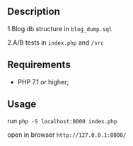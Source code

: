 Description
-----------
1.Blog db structure in `blog_dump.sql` 

2.A/B tests in `index.php` and `/src`


Requirements
------------

  * PHP 7.1 or higher;


Usage
-----
run `php -S localhost:8000 index.php`

open in browser `http://127.0.0.1:8000/`
